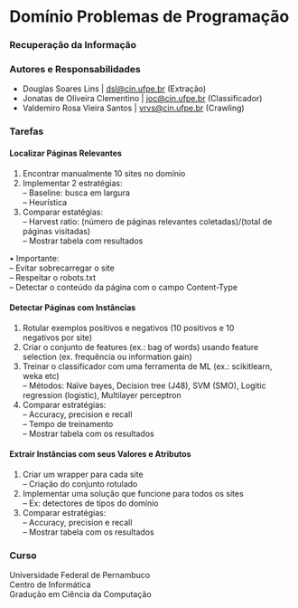 # Domínio Problemas de Programação
### Recuperação da Informação

### Autores e Responsabilidades
- Douglas Soares Lins | dsl@cin.ufpe.br (Extração)
- Jonatas de Oliveira Clementino | joc@cin.ufpe.br (Classificador)
- Valdemiro Rosa Vieira Santos | vrvs@cin.ufpe.br (Crawling)

### Tarefas
#### Localizar Páginas Relevantes
1. Encontrar manualmente	10	sites	no	domínio
2. Implementar	2	estratégias: <br />
– Baseline:	busca em largura <br />
– Heurística
3. Comparar estatégias:	<br />
– Harvest	ratio:	(número	de	páginas relevantes coletadas)/(total	de	
páginas visitadas)	<br />
– Mostrar tabela	com	resultados <br />

• Importante:	<br />
– Evitar sobrecarregar	o	site	<br />
– Respeitar	o	robots.txt <br />
– Detectar	o	conteúdo	da	página	com	o	campo	Content-Type	

#### Detectar Páginas	com	Instâncias
1. Rotular exemplos positivos	e	negativos	(10	positivos	e	10	
negativos por	site)	
2. Criar	o	conjunto	de	features	(ex.:	bag	of	words)	usando	feature	
selection	(ex.	frequência ou	information	gain)	
3. Treinar	o	classificador	com	uma ferramenta	de	ML	(ex.:	scikitlearn,
weka etc) <br />
– Métodos:	Naïve	bayes,	Decision	tree	(J48),	SVM	(SMO),	Logitic	
regression	(logistic),	Multilayer	perceptron
4. Comparar estratégias:	<br />
– Accuracy,	precision	e	recall	<br />
– Tempo	de	treinamento <br />
– Mostrar tabela	com	os resultados

#### Extrair Instâncias	com	seus Valores	e	Atributos
1. Criar	um	wrapper	para cada	site	<br />
– Criação	do	conjunto rotulado
2. Implementar uma solução que funcione para todos os	sites	<br />
– Ex:	detectores	de	tipos	do	domínio
3. Comparar estratégias:	<br />
– Accuracy,	precision	e	recall	<br />
– Mostrar tabela	com	os resultados


### Curso
Universidade Federal de Pernambuco <br />
Centro de Informática <br />
Gradução em Ciência da Computação <br />
